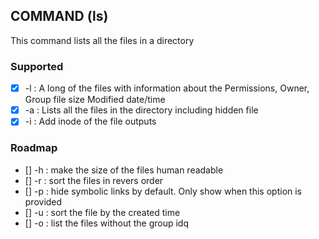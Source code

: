 
## COMMAND (ls)

This command lists all the files in a directory

### Supported
- [x] -l : A long of the files with information about the Permissions, Owner, Group file size Modified date/time
- [x] -a : Lists all the files in the directory including hidden file
- [x] -i : Add inode of the file outputs

### Roadmap
- [] -h : make the size of the files human readable
- [] -r : sort the files in revers order
- [] -p : hide symbolic links by default. Only show when this option is provided
- [] -u : sort the file by the created time
- [] -o : list the files without the group idq
